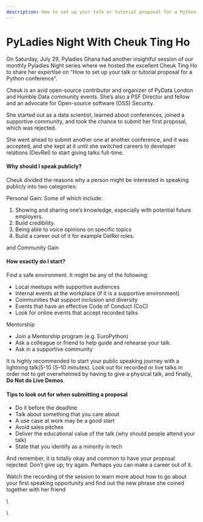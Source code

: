 ```yaml
---
description: How to set up your talk or tutorial proposal for a Python conference
---
```


# PyLadies Night With Cheuk Ting Ho

On Saturday, July 29, Pyladies Ghana had another insightful session of our monthly Pyladies Night series where we hosted the excellent Cheuk Ting Ho to share her expertise on “How to set up your talk or tutorial proposal for a Python conference”.

Cheuk is an avid open-source contributor and organizer of PyData London and Humble Data community events. She’s also a PSF Director and fellow and an advocate for Open-source software (OSS) Security.

She started out as a data scientist, learned about conferences, joined a supportive community, and took the chance to submit her first proposal, which was rejected.

She went ahead to submit another one at another conference, and it was accepted, and she kept at it until she switched careers to developer relations (DevRel) to start giving talks full-time.&#x20;

#### Why should I speak publicly?

Cheuk divided the reasons why a person might be interested in speaking publicly into two categories:

Personal Gain: Some of which include:

1. Showing and sharing one’s knowledge, especially with potential future employers.
2. Build credibility.
3. Being able to voice opinions on specific topics
4. Build a career out of it for example DelRel roles.

and Community Gain

#### How exactly do I start?

Find a safe environment. It might be any of the following:

* Local meetups with supportive audiences
* Internal events at the workplace (if it is a supportive environment)
* Communities that support inclusion and diversity
* Events that have an effective Code of Conduct (CoC)
* Look for online events that accept recorded talks

Mentorship

* Join a Mentorship program (e.g. EuroPython)
* Ask a colleague or friend to help guide and rehearse your talk.
* Ask in a supportive community

It is highly recommended to start your public speaking journey with a lightning talk(5-10 (5–10 minutes). Look out for recorded or live talks in order not to get overwhelmed by having to give a physical talk, and finally, **Do Not do Live Demos**.

#### Tips to look out for when submitting a proposal&#x20;

* Do it before the deadline
* Talk about something that you care about
* A use case at work may be a good start
* Avoid sales pitches
* Deliver the educational value of the talk (why should people attend your talk)
* State that you identify as a minority in tech

And remember, it is totally okay and common to have your proposal rejected. Don’t give up; try again. Perhaps you can make a career out of it.

Watch the recording of the session to learn more about how to go about your first speaking opportunity and find out the new phrase she coined together with her friend

\


\
